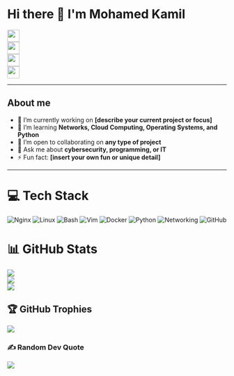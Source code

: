 # Hi there 👋 I'm **Mohamed Kamil**
<a href="https://mohamedkamil-hub.github.io/Portfolio/">
  <img src="https://img.shields.io/badge/website-portfolio-lightgrey" height="28">
</a><br>

<a href="https://www.linkedin.com/in/elkouarti/">
  <img src="https://img.shields.io/badge/-LinkedIn-0A66C2?logo=linkedin&logoColor=white" height="28">
</a><br>

<a href="https://x.com/milka_elk">
  <img src="https://img.shields.io/badge/-X-1DA1F2?logo=x&logoColor=white" height="28">
</a><br>

<a href="mailto:kouartikamil@gmail.com">
  <img src="https://img.shields.io/badge/-Email-D14836?logo=gmail&logoColor=white" height="28">
</a>


---

<picture>
  <source media="(prefers-color-scheme: dark)" srcset="https://raw.githubusercontent.com/MohamedKamil-hub/MohamedKamil-hub/main/assets/header-dark.png">

</picture>

## About me

* 🔭 I’m currently working on **[describe your current project or focus]**
* 🌱 I’m learning **Networks, Cloud Computing, Operating Systems, and Python**
* 👯 I’m open to collaborating on **any type of project**
* 💬 Ask me about **cybersecurity, programming, or IT**
* ⚡ Fun fact: **[insert your own fun or unique detail]**

---

# 💻 Tech Stack
![Nginx](https://img.shields.io/badge/nginx-%23009639.svg?style=flat&logo=nginx&logoColor=white)
![Linux](https://img.shields.io/badge/Linux-FCC624?style=flat&logo=linux&logoColor=black)
![Bash](https://img.shields.io/badge/bash-%23121011.svg?style=flat&logo=gnu-bash&logoColor=white)
![Vim](https://img.shields.io/badge/Vim-%23019733.svg?style=flat&logo=vim&logoColor=white)
![Docker](https://img.shields.io/badge/docker-%230db7ed.svg?style=flat&logo=docker&logoColor=white)
![Python](https://img.shields.io/badge/python-%2314354C.svg?style=flat&logo=python&logoColor=white)
![Networking](https://img.shields.io/badge/Networking-%23007ACC.svg?style=flat&logo=ethernet&logoColor=white)
![GitHub](https://img.shields.io/badge/GitHub-%23121011.svg?style=flat&logo=github&logoColor=white)




# 📊 GitHub Stats
![](https://github-readme-stats.vercel.app/api?username=MohamedKamil-hub&theme=calm&hide_border=true&include_all_commits=true&count_private=true)<br/>
![](https://github-readme-streak-stats.herokuapp.com/?user=MohamedKamil-hub&theme=calm&hide_border=true)<br/>
![](https://github-readme-stats.vercel.app/api/top-langs/?username=MohamedKamil-hub&theme=calm&hide_border=true&include_all_commits=true&count_private=true&layout=compact)

## 🏆 GitHub Trophies
![](https://github-profile-trophy.vercel.app/?username=MohamedKamil-hub&theme=radical&no-frame=true&no-bg=true&margin-w=4)

### ✍️ Random Dev Quote
![](https://quotes-github-readme.vercel.app/api?type=horizontal&theme=dark)


